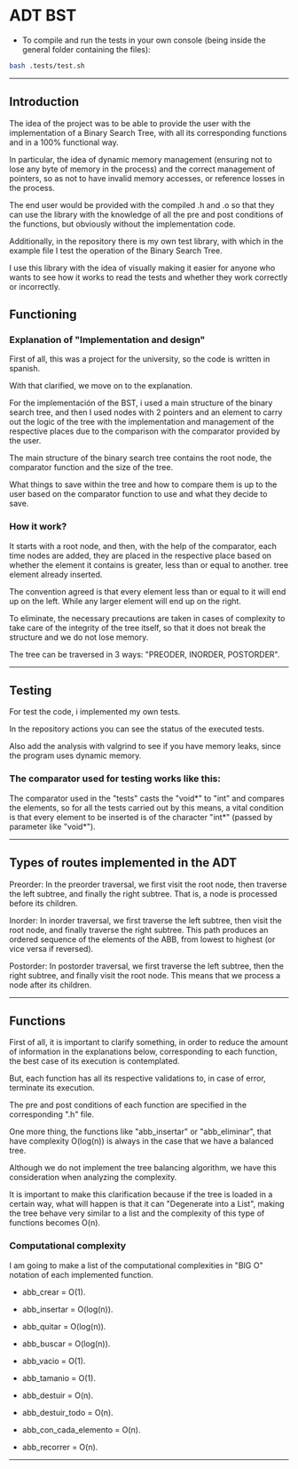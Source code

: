 # ADT BST

- To compile and run the tests in your own console (being inside the general folder containing the files):

```bash
bash .tests/test.sh
```

---

## Introduction

The idea of ​​the project was to be able to provide the user with the implementation of a Binary Search Tree, with all its corresponding functions and in a 100% functional way.

In particular, the idea of ​​dynamic memory management (ensuring not to lose any byte of memory in the process) and the correct management of pointers, so as not to have invalid memory accesses, or reference losses in the process.

The end user would be provided with the compiled .h and .o so that they can use the library with the knowledge of all the pre and post conditions of the functions, but obviously without the implementation code.

Additionally, in the repository there is my own test library, with which in the example file I test the operation of the Binary Search Tree.

I use this library with the idea of ​​visually making it easier for anyone who wants to see how it works to read the tests and whether they work correctly or incorrectly.

## Functioning

###  Explanation of "Implementation and design"

First of all, this was a project for the university, so the code is written in spanish.

With that clarified, we move on to the explanation.

For the implementación of the BST, i used a main structure of the binary search tree, and then I used nodes with 2 pointers and an element to carry out the logic of the tree with the implementation and management of the respective places due to the comparison with the comparator provided by the user.

The main structure of the binary search tree contains the root node, the comparator function and the size of the tree.

What things to save within the tree and how to compare them is up to the user based on the comparator function to use and what they decide to save.

### How it work?

It starts with a root node, and then, with the help of the comparator, each time nodes are added, they are placed in the respective place based on whether the element it contains is greater, less than or equal to another. tree element already inserted.

The convention agreed is that every element less than or equal to it will end up on the left. While any larger element will end up on the right.

To eliminate, the necessary precautions are taken in cases of complexity to take care of the integrity of the tree itself, so that it does not break the structure and we do not lose memory.

The tree can be traversed in 3 ways: "PREODER, INORDER, POSTORDER".

---

## Testing

For test the code, i implemented my own tests.

In the repository actions you can see the status of the executed tests.

Also add the analysis with valgrind to see if you have memory leaks, since the program uses dynamic memory.

### The comparator used for testing works like this:

The comparator used in the "tests" casts the "void*" to "int" and compares the elements, so for all the tests carried out by this means, a vital condition is that every element to be inserted is of the character "int*" (passed by parameter like "void*").

---

## Types of routes implemented in the ADT

Preorder: In the preorder traversal, we first visit the root node, then traverse the left subtree, and finally the right subtree. That is, a node is processed before its children.

Inorder: In inorder traversal, we first traverse the left subtree, then visit the root node, and finally traverse the right subtree. This path produces an ordered sequence of the elements of the ABB, from lowest to highest (or vice versa if reversed).

Postorder: In postorder traversal, we first traverse the left subtree, then the right subtree, and finally visit the root node. This means that we process a node after its children.

---

## Functions

First of all, it is important to clarify something, in order to reduce the amount of information in the explanations below, corresponding to each function, the best case of its execution is contemplated.

But, each function has all its respective validations to, in case of error, terminate its execution.

The pre and post conditions of each function are specified in the corresponding ".h" file.

One more thing, the functions like "abb_insertar" or "abb_eliminar", that have complexity O(log(n)) is always in the case that we have a balanced tree.

Although we do not implement the tree balancing algorithm, we have this consideration when analyzing the complexity.

It is important to make this clarification because if the tree is loaded in a certain way, what will happen is that it can "Degenerate into a List", making the tree behave very similar to a list and the complexity of this type of functions becomes O(n).

### Computational complexity

I am going to make a list of the computational complexities in "BIG O" notation of each implemented function.

- abb_crear = O(1).

- abb_insertar = O(log(n)).

- abb_quitar = O(log(n)).

- abb_buscar = O(log(n)).

- abb_vacio = O(1).

- abb_tamanio = O(1).

- abb_destuir = O(n).

- abb_destuir_todo = O(n).

- abb_con_cada_elemento = O(n).

- abb_recorrer = O(n).

---
